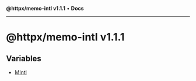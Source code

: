 **@httpx/memo-intl v1.1.1** • **Docs**

***

# @httpx/memo-intl v1.1.1

## Variables

- [MIntl](variables/MIntl.md)

